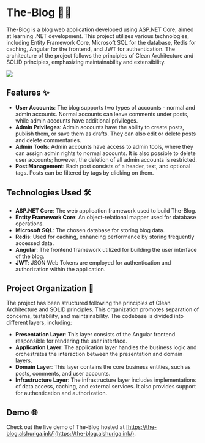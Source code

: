# The-Blog 👨‍💻

The-Blog is a blog web application developed using ASP.NET Core, aimed at learning .NET development. This project utilizes various technologies, including Entity Framework Core, Microsoft SQL for the database, Redis for caching, Angular for the frontend, and JWT for authentication. The architecture of the project follows the principles of Clean Architecture and SOLID principles, emphasizing maintainability and extensibility.

<kbd>
  <img src="https://user-images.githubusercontent.com/8162224/253225123-5aea76c8-9f75-4f46-ad49-4bd1a37e3130.png">
</kbd>


## Features ✨

- **User Accounts**: The blog supports two types of accounts - normal and admin accounts. Normal accounts can leave comments under posts, while admin accounts have additional privileges.
- **Admin Privileges**: Admin accounts have the ability to create posts, publish them, or save them as drafts. They can also edit or delete posts and delete commentaries.
- **Admin Tools**: Admin accounts have access to admin tools, where they can assign admin rights to normal accounts. It is also possible to delete user accounts; however, the deletion of all admin accounts is restricted.
- **Post Management**: Each post consists of a header, text, and optional tags. Posts can be filtered by tags by clicking on them.

## Technologies Used 🛠️

- **ASP.NET Core**: The web application framework used to build The-Blog.
- **Entity Framework Core**: An object-relational mapper used for database operations.
- **Microsoft SQL**: The chosen database for storing blog data.
- **Redis**: Used for caching, enhancing performance by storing frequently accessed data.
- **Angular**: The frontend framework utilized for building the user interface of the blog.
- **JWT**: JSON Web Tokens are employed for authentication and authorization within the application.

## Project Organization 📂

The project has been structured following the principles of Clean Architecture and SOLID principles. This organization promotes separation of concerns, testability, and maintainability. The codebase is divided into different layers, including:

- **Presentation Layer**: This layer consists of the Angular frontend responsible for rendering the user interface.
- **Application Layer**: The application layer handles the business logic and orchestrates the interaction between the presentation and domain layers.
- **Domain Layer**: This layer contains the core business entities, such as posts, comments, and user accounts.
- **Infrastructure Layer**: The infrastructure layer includes implementations of data access, caching, and external services. It also provides support for authentication and authorization.

## Demo 🌐

Check out the live demo of The-Blog hosted at [https://the-blog.alshuriga.ink/](https://the-blog.alshuriga.ink/).
